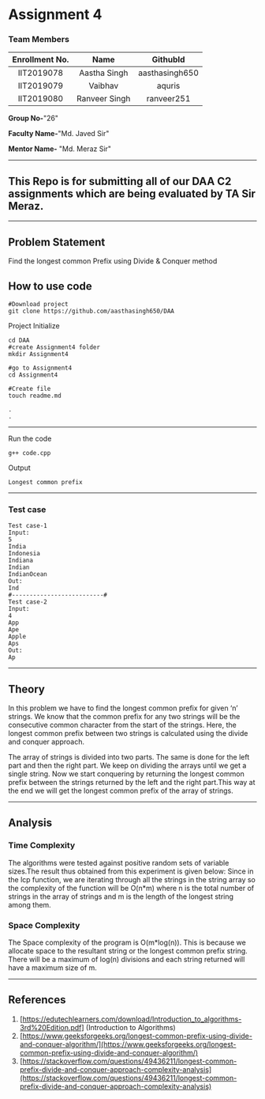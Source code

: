 # Assignment 4
### Team Members
| Enrollment No. | Name | GithubId |
| :---:   | :-: | :-: |
| IIT2019078 | Aastha Singh | aasthasingh650 |
| IIT2019079 | Vaibhav  | aquris |
| IIT2019080 | Ranveer Singh | ranveer251 |

**Group No-**"26"

**Faculty Name-**"Md. Javed Sir"

**Mentor Name-** "Md. Meraz Sir"
***

## This Repo is for submitting all of our DAA  C2 assignments which are being evaluated by TA Sir Meraz.
---
## Problem Statement
Find the longest common Prefix using Divide & Conquer method

## How to use code

```
#Download project
git clone https://github.com/aasthasingh650/DAA 
```

Project Initialize

```
cd DAA
#create Assignment4 folder
mkdir Assignment4

#go to Assignment4
cd Assignment4

#Create file
touch readme.md

.
.
```
***
Run the code
```
g++ code.cpp

```
Output
```
Longest common prefix

```
***
### Test case
```
Test case-1
Input: 
5
India
Indonesia
Indiana
Indian
IndianOcean
Out: 
Ind
#--------------------------#
Test case-2
Input:
4
App
Ape
Apple
Aps
Out:
Ap
```
***
## Theory
In this problem we have to find the longest common prefix for given ‘n’ strings. We know that the common prefix for any two strings will be the  consecutive common character from the start of the strings. Here, the longest common prefix between two strings is calculated using the divide and conquer approach.

The array of strings is divided into two parts. The same is done for the left part and then the right part. We keep on dividing the arrays until we get a single string. Now we start conquering by returning the longest common prefix between the strings returned by the left and the right part.This way at the end we will get the longest common prefix of the array of strings.

***
## Analysis
### Time Complexity
The algorithms were tested against positive random sets of variable sizes.The result thus obtained from this experiment is given below:
Since in the lcp function, we are iterating through all the strings in the string array so the complexity of the function will be O(n*m) where n is the total number of strings in the array of strings and m is the length of the longest string among them.

### Space Complexity
The Space complexity of the program is O(m*log(n)). This is because we allocate space to the resultant string or the longest common prefix string. There will be a maximum of log(n) divisions and each string returned will have a maximum size of m.

***
## References
1. [https://edutechlearners.com/download/Introduction_to_algorithms-3rd%20Edition.pdf] (Introduction to Algorithms)
2. [https://www.geeksforgeeks.org/longest-common-prefix-using-divide-and-conquer-algorithm/](https://www.geeksforgeeks.org/longest-common-prefix-using-divide-and-conquer-algorithm/)
3. [https://stackoverflow.com/questions/49436211/longest-common-prefix-divide-and-conquer-approach-complexity-analysis](https://stackoverflow.com/questions/49436211/longest-common-prefix-divide-and-conquer-approach-complexity-analysis)
